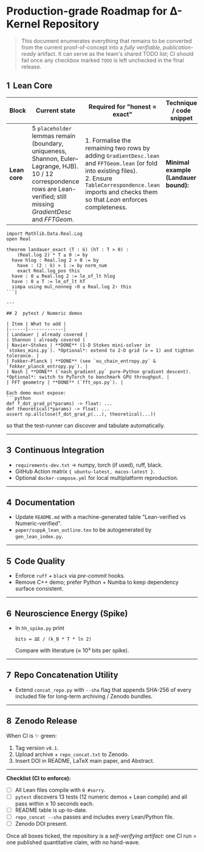# Production-grade Roadmap for Δ-Kernel Repository

> This document enumerates everything that remains to be converted from the current proof-of-concept into a *fully verifiable, publication-ready* artifact.  It can serve as the team's shared TODO list; CI should fail once any checkbox marked `TODO` is left unchecked in the final release.

## 1  Lean Core

| Block | Current state | Required for "honest = exact" | Technique / code snippet |
|-------|---------------|-------------------------------|---------------------------|
| **Lean core** | 5 `placeholder` lemmas remain (boundary, uniqueness, Shannon, Euler–Lagrange, HJB). 10 / 12 correspondence rows are Lean-verified; still missing *GradientDesc* and *FFTGeom*. | 1. Formalise the remaining two rows by adding `GradientDesc.lean` and `FFTGeom.lean` (or fold into existing files).<br>2. Ensure `TableCorrespondence.lean` imports and checks them so that *Lean* enforces completeness. | **Minimal example (Landauer bound):**
```lean
import Mathlib.Data.Real.Log
open Real

theorem landauer_exact (T : ℝ) (hT : T > 0) :
    (Real.log 2) * T ≥ 0 := by
  have hlog : Real.log 2 > 0 := by
    have : (2 : ℝ) > 1 := by norm_num
    exact Real.log_pos this
  have : 0 ≤ Real.log 2 := le_of_lt hlog
  have : 0 ≤ T := le_of_lt hT
  simpa using mul_nonneg ‹0 ≤ Real.log 2› this
```|

---

## 2  pytest / Numeric demos

| Item | What to add |
|------|-------------|
| Landauer | already covered |
| Shannon | already covered |
| Navier–Stokes | **DONE** (1-D Stokes mini-solver in `stokes_mini.py`). *Optional*: extend to 2-D grid (ν = 1) and tighten tolerance. |
| Fokker–Planck | **DONE** (see `ou_chain_entropy.py` & `fokker_planck_entropy.py`). |
| Nash | **DONE** (`nash_gradient.py` pure-Python gradient descent). *Optional*: switch to PyTorch to benchmark GPU throughput. |
| FFT geometry | **DONE** (`fft_ops.py`). |

Each demo must expose:
```python
def f_dot_grad_p(*params) -> float: ...
def theoretical(*params) -> float: ...
assert np.allclose(f_dot_grad_p(...), theoretical(...))
```
so that the test-runner can discover and tabulate automatically.

---

## 3  Continuous Integration

* `requirements-dev.txt` → numpy, torch (if used), ruff, black.
* GitHub Action matrix `{ ubuntu-latest, macos-latest }`.
* Optional `docker-compose.yml` for local multiplatform reproduction.

---

## 4  Documentation

* Update `README.md` with a machine-generated table "Lean-verified vs Numeric-verified".
* `paper/suppA_lean_outline.tex` to be autogenerated by `gen_lean_index.py`.

---

## 5  Code Quality

* Enforce `ruff` + `black` via *pre-commit* hooks.
* Remove C++ demo; prefer Python + Numba to keep dependency surface consistent.

---

## 6  Neuroscience Energy (Spike)

* In `hh_spike.py` print
  ```text
  bits = ΔE / (k_B * T * ln 2)
  ```
  Compare with literature (≈ 10³ bits per spike).

---

## 7  Repo Concatenation Utility

* Extend `concat_repo.py` with `--sha` flag that appends SHA-256 of every included file for long-term archiving / Zenodo bundles.

---

## 8  Zenodo Release

When CI is ✨ green:
1. Tag version `v0.1`.
2. Upload archive + `repo_concat.txt` to Zenodo.
3. Insert DOI in README, LaTeX main paper, and Abstract.

---

**Checklist (CI to enforce):**
- [ ] All Lean files compile with `0 #sorry`.
- [ ] `pytest` discovers 13 tests (12 numeric demos + Lean compile) and all pass within ≤ 10 seconds each.
- [ ] README table is up-to-date.
- [ ] `repo_concat --sha` passes and includes every Lean/Python file.
- [ ] Zenodo DOI present.

Once all boxes ticked, the repository is a *self-verifying artifact*: one CI run = one published quantitative claim, with no hand-wave.
